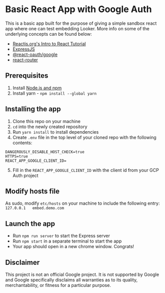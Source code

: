 # Basic React App with Google Auth

This is a basic app built for the purpose of giving a simple sandbox react app where one can test embedding Looker. More info on some of the underlying concepts can be found below:
- [Reactjs.org's Intro to React Tutorial](https://reactjs.org/tutorial/tutorial.html) 
- [ExpressJS](https://expressjs.com/)
- [@react-oauth/google](https://www.npmjs.com/package/@react-oauth/google)
- [react-router](https://github.com/remix-run/react-router)

## Prerequisites

1. Install [Node.js and npm](https://docs.npmjs.com/downloading-and-installing-node-js-and-npm)
2. Install yarn - `npm install --global yarn`

## Installing the app
1. Clone this repo on your machine
2. `cd` into the newly created repository
3. Run `yarn install` to install dependencies
4. Create `.env` file in the top level of your cloned repo with the following contents:
```
DANGEROUSLY_DISABLE_HOST_CHECK=true
HTTPS=true
REACT_APP_GOOGLE_CLIENT_ID=
```
5. Fill in the `REACT_APP_GOOGLE_CLIENT_ID` with the client id from your GCP Auth project

## Modify hosts file
As sudo, modify `etc/hosts` on your machine to include the following entry:
  `127.0.0.1   embed.demo.com`
  
## Launch the app

- Run `npm run server` to start the Express server
- Run `npm start` in a separate terminal to start the app
- Your app should open in a new chrome window. Congrats!


## Disclaimer

This project is not an official Google project. It is not supported by Google and Google specifically disclaims all warranties as to its quality, merchantability, or fitness for a particular purpose.
